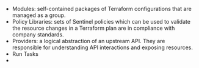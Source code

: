 - Modules: self-contained packages of Terraform configurations that are managed as a group.
- Policy Libraries: sets of Sentinel policies which can be used to validate the resource changes in a Terraform plan are in compliance with company standards.
- Providers: a logical abstraction of an upstream API. They are responsible for understanding API interactions and exposing resources.
- Run Tasks
-